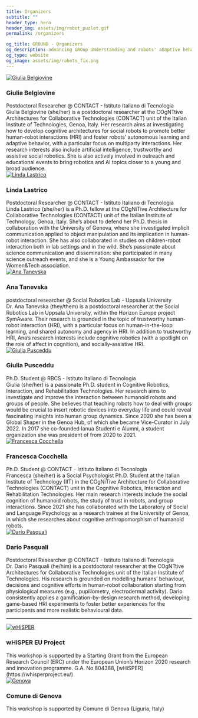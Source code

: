 ```yaml
---
title: Organizers
subtitle: ""
header_type: hero
header_img: assets/img/robot_puzlet.gif
permalink: /organizers

og_title: GROUND - Organizers
og_description: advancing GROup UNderstanding and robots' aDaptive behavior
og_type: website
og_image: assets/img/robots_fix.png
---
```


<section class="light">
    <div class="container py-2">
        <article class="postcard light blue">
            <a class="postcard__img_link" href="#">
                <img class="postcard__img" src="assets/img/gb.png" alt="Giulia Belgiovine" />
            </a>
            <div class="postcard__text t-dark">
                <h1 class="postcard__title blue">Giulia Belgiovine</h1>
                <div class="postcard__subtitle small">Postdoctoral Researcher @ CONTACT - Istituto Italiano di Tecnologia</div>
                <div class="postcard__bar"></div>
                <div class="postcard__preview-txt">Giulia Belgiovine (she/her) is a postdoctoral researcher at the COgNTtive Architectures for Collaborative Technologies (CONTACT) unit of the Italian Institute of Technologies, Genoa, Italy. Her research aims at investigating how to develop cognitive architectures for social robots to promote better human-robot interactions (HRI) and foster robots’ autonomous learning and adaptive  behavior, with a particular focus on multiparty interactions. Her research interests also include artificial intelligence, trustworthy and assistive social robotics. She is also actively involved in outreach and educational events to bring robotics and AI topics closer to a young and broad audience.</div>
            </div>
        </article>
        <article class="postcard light blue">
            <a class="postcard__img_link" href="#">
                <img class="postcard__img" src="assets/img/ll.png" alt="Linda Lastrico" />
            </a>
            <div class="postcard__text t-dark">
                <h1 class="postcard__title blue">Linda Lastrico</h1>
                <div class="postcard__subtitle small">Postdoctoral Researcher @ CONTACT - Istituto Italiano di Tecnologia</div>
                <div class="postcard__bar"></div>
                <div class="postcard__preview-txt">Linda Lastrico (she/her) is a Ph.D. fellow at the COgNiTive Architecture for Collaborative Technologies (CONTACT) unit of the Italian Institute of Technology, Genoa, Italy. She’s about to defend her Ph.D. thesis in collaboration with the University of Genova, where she investigated implicit communication applied to object manipulation and its implication in human-robot interaction. She has also collaborated in studies on children-robot interaction both in lab settings and in the wild. She’s passionate about science communication and dissemination: she participated in many science outreach events, and she is a Young Ambassador for the Women&Tech association.</div>
            </div>
        </article>
        <article class="postcard light blue">
            <a class="postcard__img_link" href="#">
                <img class="postcard__img" src="assets/img/at.png" alt="Ana Tanevska" />
            </a>
            <div class="postcard__text t-dark">
                <h1 class="postcard__title blue">Ana Tanevska</h1>
                <div class="postcard__subtitle small">postdoctoral researcher @ Social Robotics Lab - Uppsala University</div>
                <div class="postcard__bar"></div>
                <div class="postcard__preview-txt">Dr. Ana Tanevska (they/them) is a postdoctoral researcher at the Social Robotics Lab in Uppsala University, within the Horizon Europe project SymAware. Their research is grounded in the topic of trustworthy human-robot interaction (HRI), with a particular focus on human-in-the-loop learning, and shared autonomy and agency in HRI. In addition to trustworthy HRI, Ana’s research interests include cognitive robotics (with a spotlight on the role of affect in cognition), and socially-assistive HRI.</div>
            </div>
        </article>
        <article class="postcard light blue">
            <a class="postcard__img_link" href="#">
                <img class="postcard__img" src="assets/img/gp.png" alt="Giulia Pusceddu" />
            </a>
            <div class="postcard__text t-dark">
                <h1 class="postcard__title blue">Giulia Pusceddu</h1>
                <div class="postcard__subtitle small">Ph.D. Student @ RBCS - Istituto Italiano di Tecnologia</div>
                <div class="postcard__bar"></div>
                <div class="postcard__preview-txt">Giulia (she/her) is a passionate Ph.D. student in Cognitive Robotics, Interaction, and Rehabilitation Technologies. Her research aims to investigate and improve the interaction between humanoid robots and groups of people. She believes that teaching robots how to deal with groups would be crucial to insert robotic devices into everyday life and could reveal fascinating insights into human group dynamics. Since 2020 she has been a Global Shaper in the Genoa Hub, of which she became Vice-Curator in July 2022. In 2017 she co-founded Ianua Studenti e Alumni, a student organization she was president of from 2020 to 2021.</div>
            </div>
        </article>
        <article class="postcard light blue">
            <a class="postcard__img_link" href="#">
                <img class="postcard__img" src="assets/img/fc.png" alt="Francesca Cocchella" />
            </a>
            <div class="postcard__text t-dark">
                <h1 class="postcard__title blue">Francesca Cocchella</h1>
                <div class="postcard__subtitle small">Ph.D. Student @ CONTACT - Istituto Italiano di Tecnologia</div>
                <div class="postcard__bar"></div>
                <div class="postcard__preview-txt">Francesca (she/her) is a Social Psychologist Ph.D. Student at the Italian Institute of Technology (IIT) in the COgNiTive Architecture for Collaborative Technologies (CONTACT) unit in the Cognitive Robotics, Interaction and Rehabilitation Technologies. Her main research interests include the social cognition of humanoid robots, the study of trust in robots, and group interactions. Since 2021 she has collaborated with the Laboratory of Social and Language Psychology as a research trainee at the University of Genoa, in which she researches about cognitive anthropomorphism of humanoid robots.</div>
            </div>
        </article>
        <article class="postcard light blue">
            <a class="postcard__img_link" href="#">
                <img class="postcard__img" src="assets/img/dp.png" alt="Dario Pasquali" />
            </a>
            <div class="postcard__text t-dark">
                <h1 class="postcard__title blue">Dario Pasquali</h1>
                <div class="postcard__subtitle small">Postdoctoral Researcher @ CONTACT - Istituto Italiano di Tecnologia</div>
                <div class="postcard__bar"></div>
                <div class="postcard__preview-txt">Dr. Dario Pasquali (he/him) is a postdoctoral researcher at the COgNTtive Architectures for Collaborative Technologies unit of the Italian Institute of Technologies. His research is grounded on modelling humans’ behaviour, decisions and cognitive efforts in human-robot collaboration starting from physiological measures (e.g., pupillometry, electrodermal activity). Dario consistently applies a gamification-by-design research method, developing game-based HRI experiments to foster better experiences for the participants and more realistic behavioural data.</div>
            </div>
        </article>
    </div>
</section>

---

<section class="light">
    <div class="container py-2">
        <article class="postcard light blue">
            <a class="postcard__img_link" href="#">
                <img class="postcard__img" src="assets/img/whisper.png" alt="wHiSPER" />
            </a>
            <div class="postcard__text t-dark">
                <h1 class="postcard__title blue">wHiSPER EU Project</h1>
                <div class="postcard__bar"></div>
                <div class="postcard__preview-txt">This workshop is supported by a Starting Grant from the European Research Council (ERC) under the European Union’s Horizon 2020 research and innovation programme. G.A. No 804388, [wHiSPER](https://whisperproject.eu/)  </div>
            </div>
        </article>
    </div>
    <div class="container py-2">
        <article class="postcard light blue">
            <a class="postcard__img_link" href="#">
                <img class="postcard__img" src="assets/img/genova_logo.png" alt="Genova" />
            </a>
            <div class="postcard__text t-dark">
                <h1 class="postcard__title blue">Comune di Genova</h1>
                <div class="postcard__bar"></div>
                <div class="postcard__preview-txt">This workshop is supported by Comune di Genova (Liguria, Italy)</div>
            </div>
        </article>
    </div>
</section>

<!--
<section>
    <div class="card mb-3">
      <div class="row no-gutters align-items-center">
        <div class="col-md-2">
          <img src="assets/img/gb.png" class="card-img img-fluid rounded-circle" alt="...">
        </div>
        <div class="col-md-10">
          <div class="card-body">
            <h5 class="card-title">Giulia Belgiovine</h5>
            <p class="card-text">Giulia Belgiovine (she/her) is a postdoctoral researcher at the COgNTtive Architectures for Collaborative Technologies (CONTACT) unit of the Italian Institute of Technologies, Genoa, Italy. Her research aims at investigating how to develop cognitive architectures for social robots to promote better human-robot interactions (HRI) and foster robots’ autonomous learning and adaptive  behavior, with a particular focus on multiparty interactions. Her research interests also include artificial intelligence, trustworthy and assistive social robotics. She is also actively involved in outreach and educational events to bring robotics and AI topics closer to a young and broad audience.</p>
          </div>
        </div>
      </div>
    </div>
</section>

<section>
    <div class="card mb-3">
      <div class="row no-gutters align-items-center">
        <div class="col-md-10">
          <div class="card-body">
            <h5 class="card-title">Linda Lastrico</h5>
            <p class="card-text">Linda Lastrico (she/her) is a Ph.D. fellow at the COgNiTive Architecture for Collaborative Technologies (CONTACT) unit of the Italian Institute of Technology, Genoa, Italy. She’s about to defend her Ph.D. thesis in collaboration with the University of Genova, where she investigated implicit communication applied to object manipulation and its implication in human-robot interaction. She has also collaborated in studies on children-robot interaction both in lab settings and in the wild. She’s passionate about science communication and dissemination: she participated in many science outreach events, and she is a Young Ambassador for the Women&Tech association.</p>
          </div>
        </div>
        <div class="col-md-2">
          <img src="assets/img/ll.png" class="card-img img-fluid rounded-circle" alt="...">
        </div>
      </div>
    </div>
</section>

<section>
    <div class="card mb-3">
      <div class="row no-gutters align-items-center">
        <div class="col-md-2">
          <img src="assets/img/at.png" class="card-img img-fluid rounded-circle" alt="...">
        </div>
        <div class="col-md-10">
          <div class="card-body">
            <h5 class="card-title">Ana Tanevska</h5>
            <p class="card-text">Dr. Ana Tanevska (they/them) is a postdoctoral researcher at the Social Robotics Lab in Uppsala University, within the Horizon Europe project SymAware. Their research is grounded in the topic of trustworthy human-robot interaction (HRI), with a particular focus on human-in-the-loop learning, and shared autonomy and agency in HRI. In addition to trustworthy HRI, Ana’s research interests include cognitive robotics (with a spotlight on the role of affect in cognition), and socially-assistive HRI.</p>
          </div>
        </div>
      </div>
    </div>
</section>

<section>
    <div class="card mb-3">
      <div class="row no-gutters align-items-center">
        <div class="col-md-10">
          <div class="card-body">
            <h5 class="card-title">Giulia Pusceddu</h5>
            <p class="card-text">Giulia (she/her) is a passionate Ph.D. student in Cognitive Robotics, Interaction, and Rehabilitation Technologies. Her research aims to investigate and improve the interaction between humanoid robots and groups of people. She believes that teaching robots how to deal with groups would be crucial to insert robotic devices into everyday life and could reveal fascinating insights into human group dynamics. Since 2020 she has been a Global Shaper in the Genoa Hub, of which she became Vice-Curator in July 2022. In 2017 she co-founded Ianua Studenti e Alumni, a student organization she was president of from 2020 to 2021.</p>
          </div>
        </div>
        <div class="col-md-2">
          <img src="assets/img/gp.png" class="card-img img-fluid rounded-circle" alt="...">
        </div>
      </div>
    </div>
</section>

<section>
    <div class="card mb-3">
      <div class="row no-gutters align-items-center">
        <div class="col-md-2">
          <img src="assets/img/fc.png" class="card-img img-fluid rounded-circle" alt="...">
        </div>
        <div class="col-md-10">
          <div class="card-body">
            <h5 class="card-title">Francesca Cocchella</h5>
            <p class="card-text">Francesca (she/her) is a Social Psychologist Ph.D. Student at the Italian Institute of Technology (IIT) in the COgNiTive Architecture for Collaborative Technologies (CONTACT) unit in the Cognitive Robotics, Interaction and Rehabilitation Technologies. Her main research interests include the social cognition of humanoid robots, the study of trust in robots, and group interactions. Since 2021 she has collaborated with the Laboratory of Social and Language Psychology as a research trainee at the University of Genoa, in which she researches about cognitive anthropomorphism of humanoid robots. </p>
          </div>
        </div>
      </div>
    </div>
</section>

<section>
    <div class="card mb-3">
      <div class="row no-gutters align-items-center">
        <div class="col-md-10">
          <div class="card-body">
            <h5 class="card-title">Dario Pasquali</h5>
            <p class="card-text">Dr. Dario Pasquali (he/his) is a postdoctoral researcher at the COgNTtive Architectures for Collaborative Technologies unit of the Italian Institute of Technologies. His research is grounded on modelling humans’ behaviour, decisions and cognitive efforts in human-robot collaboration starting from physiological measures (e.g., pupillometry, electrodermal activity). Dario consistently applies a gamification-by-design research method, developing game-based HRI experiments to foster better experiences for the participants and more realistic behavioural data.</p>
          </div>
        </div>
        <div class="col-md-2">
          <img src="assets/img/dp.png" class="card-img img-fluid rounded-circle" alt="...">
        </div>
      </div>
    </div>
</section>

---

<section>
    <div class="card mb-3">
      <div class="row no-gutters align-items-center">
        <div class="col-md-2">
          <img src="assets/img/whisper.png" class="card-img img-fluid rounded-circle" alt="...">
        </div>
        <div class="col-md-10">
          <div class="card-body">
            <h5 class="card-title">wHiSPER</h5>
            <p class="card-text">This workshop is supported by a Starting Grant from the European Research Council (ERC) under the European Union’s Horizon 2020 research and innovation programme. G.A. No 804388, [wHiSPER](https://whisperproject.eu/)  </p>
          </div>
        </div>
      </div>
    </div>
</section>-->
